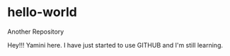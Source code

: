 # hello-world
Another Repository

Hey!!! Yamini here. I have just started to use GITHUB and I'm still learning.
